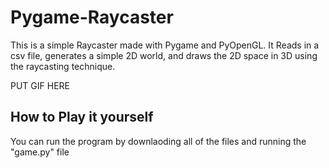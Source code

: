 # Pygame-Raycaster

This is a simple Raycaster made with Pygame and PyOpenGL. It Reads in a csv file, generates a simple 2D world, and draws the 2D space in 3D using the raycasting technique.

PUT GIF HERE

## How to Play it yourself

You can run the program by downlaoding all of the files and running the "game.py" file
